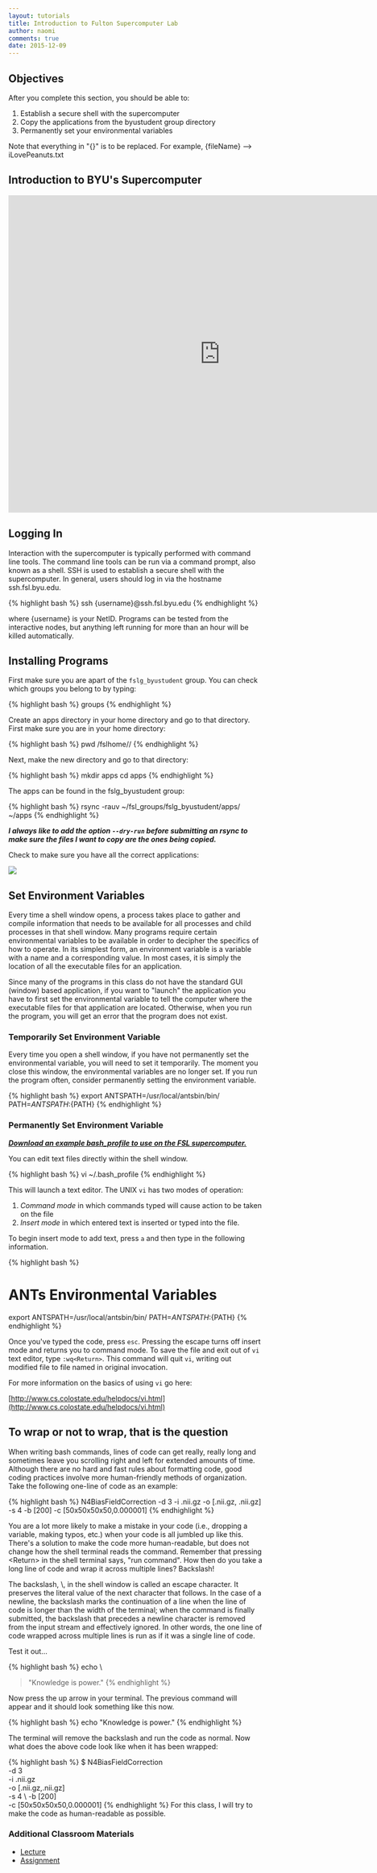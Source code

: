 ```yaml
---
layout: tutorials
title: Introduction to Fulton Supercomputer Lab
author: naomi
comments: true
date: 2015-12-09
---
```


## Objectives

After you complete this section, you should be able to:

1. Establish a secure shell with the supercomputer
2. Copy the applications from the byustudent group directory
3. Permanently set your environmental variables

Note that everything in "{}" is to be replaced. For example, \{fileName\} --> iLovePeanuts.txt

## Introduction to BYU's Supercomputer

<iframe width="840" height="630	" src="https://www.youtube.com/embed/i1r9BxHBG0I" frameborder="0" allowfullscreen></iframe>

## Logging In

Interaction with the supercomputer is typically performed with command line tools. The command line tools can be run via a command prompt, also known as a shell. SSH is used to establish a secure shell with the supercomputer. In general, users should log in via the hostname ssh.fsl.byu.edu.

{% highlight bash %}
ssh {username}@ssh.fsl.byu.edu
{% endhighlight %}

where {username} is your NetID. Programs can be tested from the interactive nodes, but anything left running for more than an hour will be killed automatically.

## Installing Programs

First make sure you are apart of the `fslg_byustudent` group. You can check which groups you belong to by typing:

{% highlight bash %}
groups
{% endhighlight %}

Create an apps directory in your home directory and go to that directory. First make sure you are in your home directory: 

{% highlight bash %}
pwd
/fslhome/<username>/
{% endhighlight %}

Next, make the new directory and go to that directory:

{% highlight bash %}
mkdir apps
cd apps
{% endhighlight %}

The apps can be found in the fslg_byustudent group:

{% highlight bash %}
rsync -rauv ~/fsl_groups/fslg_byustudent/apps/ ~/apps
{% endhighlight %}

***I always like to add the option `--dry-run` before submitting an rsync to make sure the files I want to copy are the ones being copied.***

Check to make sure you have all the correct applications:

<img class="img-responsive" src="images/apps.png">

## Set Environment Variables

Every time a shell window opens, a process takes place to gather and compile information that needs to be available for all processes and child processes in that shell window. Many programs require certain environmental variables to be available in order to decipher the specifics of how to operate. In its simplest form, an environment variable is a variable with a name and a corresponding value. In most cases, it is simply the location of all the executable files for an application.

Since many of the programs in this class do not have the standard GUI (window) based application, if you want to "launch" the application you have to first set the environmental variable to tell the computer where the executable files for that application are located. Otherwise, when you run the program, you will get an error that the program does not exist.

### Temporarily Set Environment Variable

Every time you open a shell window, if you have not permanently set the environmental variable, you will need to set it temporarily. The moment you close this window, the environmental variables are no longer set. If you run the program often, consider permanently setting the environment variable.

{% highlight bash %}
export ANTSPATH=/usr/local/antsbin/bin/
PATH=${ANTSPATH}:${PATH}
{% endhighlight %}
    
### Permanently Set Environment Variable

***[Download an example bash_profile to use on the FSL supercomputer.](enviroVars.txt)***

You can edit text files directly within the shell window.

{% highlight bash %}
vi ~/.bash_profile
{% endhighlight %}
    
This will launch a text editor. The UNIX `vi` has two modes of operation:

1. *Command mode* in which commands typed will cause action to be taken on the file
2. *Insert mode* in which entered text is inserted or typed into the file.

To begin insert mode to add text, press `a` and then type in the following information.

{% highlight bash %}
# ANTs Environmental Variables
export ANTSPATH=/usr/local/antsbin/bin/
PATH=${ANTSPATH}:${PATH}
{% endhighlight %}

Once you've typed the code, press `esc`. Pressing the escape turns off insert mode and returns you to command mode. To save the file and exit out of `vi` text editor, type `:wq<Return>`. This command will quit `vi`, writing out modified file to file named in original invocation.

For more information on the basics of using `vi` go here:

[http://www.cs.colostate.edu/helpdocs/vi.html](http://www.cs.colostate.edu/helpdocs/vi.html)

## To wrap or not to wrap, that is the question

When writing bash commands, lines of code can get really, really long and sometimes leave you scrolling right and left for extended amounts of time. Although there are no hard and fast rules about formatting code, good coding practices involve more human-friendly methods of organization. Take the following one-line of code as an example:

{% highlight bash %}
N4BiasFieldCorrection -d 3 -i <inputImage>.nii.gz -o [<correctedImage>.nii.gz, <biasfield>.nii.gz] -s 4 -b [200] -c [50x50x50x50,0.000001]
{% endhighlight %}

You are a lot more likely to make a mistake in your code (i.e., dropping a variable, making typos, etc.) when your code is all jumbled up like this. There's a solution to make the code more human-readable, but does not change how the shell terminal reads the command. Remember that pressing \<Return\> in the shell terminal says, "run command". How then do you take a long line of code and wrap it across multiple lines? Backslash!

The backslash, \\, in the shell window is called an escape character. It preserves the literal value of the next character that follows. In the case of a newline, the backslash marks the continuation of a line when the line of code is longer than the width of the terminal; when the command is finally submitted, the backslash that precedes a newline character is removed from the input stream and effectively ignored. In other words, the one line of code wrapped across multiple lines is run as if it was a single line of code.

Test it out...

{% highlight bash %}
echo \
> "Knowledge is power."
{% endhighlight %}

Now press the up arrow in your terminal. The previous command will appear and it should look something like this now.

{% highlight bash %}
echo "Knowledge is power."
{% endhighlight %}

The terminal will remove the backslash and run the code as normal. Now what does the above code look like when it has been wrapped:

{% highlight bash %}
$ N4BiasFieldCorrection \
-d 3 \
-i <inputImage>.nii.gz \
-o [<correctedImage>.nii.gz,<biasfield>.nii.gz] \
-s 4 \ 
-b [200] \
-c [50x50x50x50,0.000001]
{% endhighlight %}
For this class, I will try to make the code as human-readable as possible.

### Additional Classroom Materials

* [Lecture](presentation)
* [Assignment](assignment)